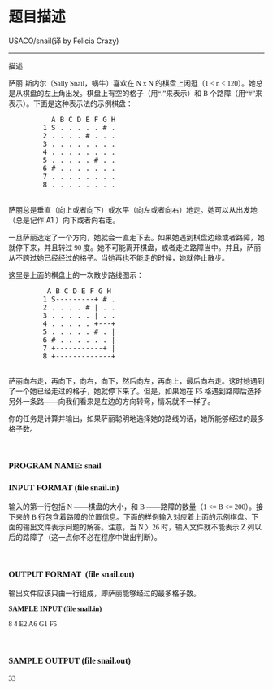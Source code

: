 # 题目描述


<div>
USACO/snail(译 by Felicia Crazy)
<hr/>
</div>
<p>
描述
</p>
<p>
<span style="font-family:&#39;Times New Roman&#39;;">萨丽·斯内尔（Sally Snail，蜗牛）喜欢在 N x N 的棋盘上闲逛（1 &lt; n &lt; 120）。她总是从棋盘的左上角出发。棋盘上有空的格子（用“.”来表示）和 B 个路障（用“#”来表示）。下面是这种表示法的示例棋盘：</span>
</p>
<pre>          A B C D E F G H
        1 S . . . . . # .
        2 . . . . # . . .
        3 . . . . . . . .
        4 . . . . . . . .
        5 . . . . . # . .
        6 # . . . . . . .
        7 . . . . . . . .
        8 . . . . . . . .</pre>
<br/>
萨丽总是垂直（向上或者向下）或水平（向左或者向右）地走。她可以从出发地（总是记作 A1 ）向下或者向右走。
<p>
<span style="font-family:&#39;Times New Roman&#39;;">一旦萨丽选定了一个方向，她就会一直走下去。如果她遇到棋盘边缘或者路障，她就停下来，并且转过 90 度。她不可能离开棋盘，或者走进路障当中。并且，萨丽从不跨过她已经经过的格子。当她再也不能走的时候，她就停止散步。 </span> 
</p>
<p>
<span style="font-family:&#39;Times New Roman&#39;;">这里是上面的棋盘上的一次散步路线图示： </span> 
</p>
<pre>         A B C D E F G H
        1 S---------+ # .
        2 . . . . # | . .
        3 . . . . . | . .
        4 . . . . . +---+
        5 . . . . . # . |
        6 # . . . . . . |
        7 +-----------+ |
        8 +-------------+


</pre>
<p>
<span style="font-family:&#39;Times New Roman&#39;;">萨丽向右走，再向下，向右，向下，然后向左，再向上，最后向右走。这时她遇到了一个她已经走过的格子，她就停下来了。但是，如果她在 F5 格遇到路障后选择另外一条路——向我们看来是左边的方向转弯，情况就不一样了。 </span> 
</p>
<p>
<span style="font-family:&#39;Times New Roman&#39;;">你的任务是计算并输出，如果萨丽聪明地选择她的路线的话，她所能够经过的最多格子数。 </span> 
</p>
<p>
 
</p>
<h3>
<span style="font-family:&#39;Times New Roman&#39;;">PROGRAM NAME: snail </span> 
</h3>
<h3>
<span style="font-family:&#39;Times New Roman&#39;;">INPUT FORMAT (file snail.in)</span> 
</h3>
<p>
<span style="font-family:&#39;Times New Roman&#39;;">输入的第一行包括 N ——棋盘的大小，和 B ——路障的数量（1 &lt;= B &lt;= 200）。接下来的 B 行包含着路障的位置信息。下面的样例输入对应着上面的示例棋盘。下面的输出文件表示问题的解答。注意，当 N 〉26 时，输入文件就不能表示 Z 列以后的路障了（这一点你不必在程序中做出判断）。 </span> 
</p>
<p>
<br/>
</p>
<h3>
<span style="font-family:&#39;Times New Roman&#39;;">OUTPUT FORMAT  (file snail.out)</span> 
</h3>
<p>
<span style="font-family:&#39;Times New Roman&#39;;">输出文件应该只由一行组成，即萨丽能够经过的最多格子数。</span> 
</p>
<p>
<span style="font-family:&#39;Times New Roman&#39;;"><strong>SAMPLE INPUT (file snail.in) </strong></span> 
</p>
<p>
<span style="font-family:&#39;Times New Roman&#39;;">8 4 E2 A6 G1 F5 </span> 
</p>
<p>
<br/>
</p>
<h3>
<span style="font-family:&#39;Times New Roman&#39;;">SAMPLE OUTPUT (file snail.out) </span> 
</h3>
<span style="font-family:&#39;Times New Roman&#39;;">33</span><span style="font-family:&#39;Times New Roman&#39;;"></span> 
<p>
<br/>
</p>
<span style="font-family:&#39;Times New Roman&#39;;"></span> 
<p>
<br/>
</p>
<p>
<br/>
</p>

